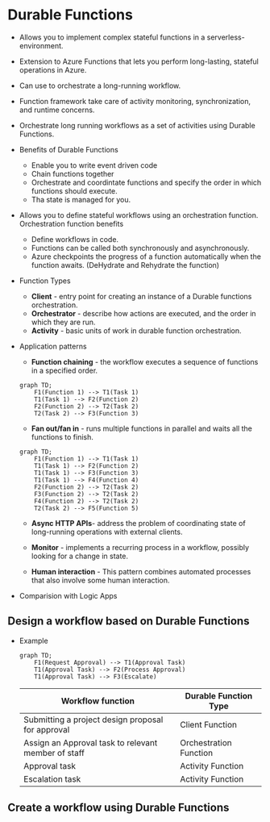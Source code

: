 # Durable Functions
- Allows you to implement complex stateful functions in a serverless-environment.
- Extension to Azure Functions that lets you perform long-lasting, stateful operations in Azure.
- Can use to orchestrate a long-running workflow.
- Function framework take care of activity monitoring, synchronization, and runtime concerns.
- Orchestrate long running workflows as a set of activities using Durable Functions.

- Benefits of Durable Functions
    - Enable you to write event driven code
    - Chain functions together
    - Orchestrate and coordintate functions and specify the order in which functions should execute.
    - Tha state is managed for you.

- Allows you to define stateful workflows using an orchestration function. Orchestration function benefits
    - Define workflows in code.
    - Functions can be called both synchronously and asynchronously.
    - Azure checkpoints the progress of a function automatically when the function awaits. (DeHydrate and Rehydrate the function)

- Function Types
    - **Client** - entry point for creating an instance of a Durable functions orchestration.
    - **Orchestrator** - describe how actions are executed, and the order in which they are run.
    - **Activity** - basic units of work in durable function orchestration.

- Application patterns
    - **Function chaining** - the workflow executes a sequence of functions in a specified order.

    ```mermaid
    graph TD;
        F1(Function 1) --> T1(Task 1)
        T1(Task 1) --> F2(Function 2)
        F2(Function 2) --> T2(Task 2)
        T2(Task 2) --> F3(Function 3)
    ```

    - **Fan out/fan in** - runs multiple functions in parallel and waits all the functions to finish.

    ```mermaid
    graph TD;
        F1(Function 1) --> T1(Task 1)
        T1(Task 1) --> F2(Function 2)
        T1(Task 1) --> F3(Function 3)
        T1(Task 1) --> F4(Function 4)
        F2(Function 2) --> T2(Task 2)
        F3(Function 2) --> T2(Task 2)
        F4(Function 2) --> T2(Task 2)
        T2(Task 2) --> F5(Function 5)
    ```

    - **Async HTTP APIs**- address the problem of coordinating state of long-running operations with external clients.

    - **Monitor** - implements a recurring process in a workflow, possibly looking for a change in state.

    - **Human interaction** - This pattern combines automated processes that also involve some human interaction.

- Comparision with Logic Apps

## Design a workflow based on Durable Functions

- Example
    ```mermaid
    graph TD;
        F1(Request Approval) --> T1(Approval Task)
        T1(Approval Task) --> F2(Process Approval)
        T1(Approval Task) --> F3(Escalate)    
    ```

    | Workflow function | Durable Function Type |
    | ----------------- | --------------------- |
    | Submitting a project design proposal for approval | Client Function |
    | Assign an Approval task to relevant member of staff | Orchestration Function |
    | Approval task | Activity Function |
    | Escalation task | Activity Function |

## Create a workflow using Durable Functions





